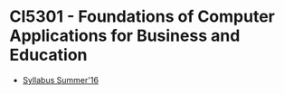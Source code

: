 # CI5301 - Foundations of Computer Applications for Business and Education

- [Syllabus Summer'16](chen-ci5301-syllabus-2016-summer.md)
